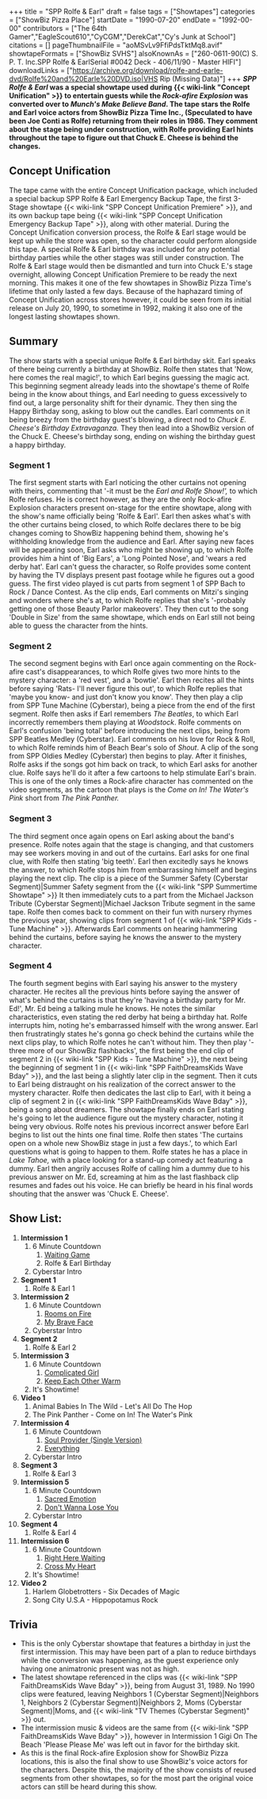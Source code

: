 +++
title = "SPP Rolfe & Earl"
draft = false
tags = ["Showtapes"]
categories = ["ShowBiz Pizza Place"]
startDate = "1990-07-20"
endDate = "1992-00-00"
contributors = ["The 64th Gamer","EagleScout610","CyCGM","DerekCat","Cy's Junk at School"]
citations = []
pageThumbnailFile = "aoMSvLv9FfiPdsTktMq8.avif"
showtapeFormats = ["ShowBiz SVHS"]
alsoKnownAs = ["260-0611-90(C) S. P. T. Inc.SPP Rolfe & EarlSerial #0042 Deck - 406/11/90 - Master HIFI"]
downloadLinks = ["https://archive.org/download/rolfe-and-earle-dvd/Rolfe%20and%20Earle%20DVD.iso|VHS Rip (Missing Data)"]
+++
***SPP Rolfe & Earl* was a special showtape used during {{< wiki-link "Concept Unification" >}} to entertain guests while the *Rock-afire Explosion* was converted over to *Munch's Make Believe Band*.
The tape stars the Rolfe and Earl voice actors from ShowBiz Pizza Time Inc., (Speculated to have been Joe Conti as Rolfe) returning from their roles in 1986. They comment about the stage being under construction, with Rolfe providing Earl hints throughout the tape to figure out that Chuck E. Cheese is behind the changes.**

## Concept Unification

The tape came with the entire Concept Unification package, which included a special backup SPP Rolfe & Earl Emergency Backup Tape, the first 3-Stage showtape {{< wiki-link "SPP Concept Unification Premiere" >}}, and its own backup tape being {{< wiki-link "SPP Concept Unification Emergency Backup Tape" >}}, along with other material.
During the Concept Unification conversion process, the Rolfe & Earl stage would be kept up while the store was open, so the character could perform alongside this tape. A special Rolfe & Earl birthday was included for any potential birthday parties while the other stages was still under construction. The Rolfe & Earl stage would then be dismantled and turn into Chuck E.'s stage overnight, allowing Concept Unification Premiere to be ready the next morning.
This makes it one of the few showtapes in ShowBiz Pizza Time's lifetime that only lasted a few days. Because of the haphazard timing of Concept Unification across stores however, it could be seen from its initial release on July 20, 1990, to sometime in 1992, making it also one of the longest lasting showtapes shown.

## Summary

The show starts with a special unique Rolfe & Earl birthday skit. Earl speaks of there being currently a birthday at ShowBiz. Rolfe then states that 'Now, here comes the real magic!', to which Earl begins guessing the magic act. This beginning segment already leads into the showtape's theme of Rolfe being in the know about things, and Earl needing to guess excessively to find out, a large personality shift for their dynamic. They then sing the Happy Birthday song, asking to blow out the candles. Earl comments on it being breezy from the birthday guest's blowing, a direct nod to *Chuck E. Cheese's Birthday Extravaganza.* They then lead into a ShowBiz version of the Chuck E. Cheese's birthday song, ending on wishing the birthday guest a happy birthday.

### Segment 1

The first segment starts with Earl noticing the other curtains not opening with theirs, commenting that '-it must be the *Earl and Rolfe Show!',* to which Rolfe refuses. He is correct however, as they are the only Rock-afire Explosion characters present on-stage for the entire showtape, along with the show's name officially being 'Rolfe & Earl'. Earl then askes what's with the other curtains being closed, to which Rolfe declares there to be big changes coming to ShowBiz happening behind them, showing he's withholding knowledge from the audience and Earl. After saying new faces will be appearing soon, Earl asks who might be showing up, to which Rolfe provides him a hint of 'Big Ears', a 'Long Pointed Nose', and 'wears a red derby hat'. Earl can't guess the character, so Rolfe provides some content by having the TV displays present past footage while he figures out a good guess. The first video played is cut parts from segment 1 of SPP Bach to Rock / Dance Contest. As the clip ends, Earl comments on Mitzi's singing and wonders where she's at, to which Rolfe replies that she's '-probably getting one of those Beauty Parlor makeovers'. They then cut to the song 'Double in Size' from the same showtape, which ends on Earl still not being able to guess the character from the hints.

### Segment 2

The second segment begins with Earl once again commenting on the Rock-afire cast's disappearances, to which Rolfe gives two more hints to the mystery character: a 'red vest', and a 'bowtie'. Earl then recites all the hints before saying 'Rats- I'll never figure this out', to which Rolfe replies that 'maybe you know- and just don't know you know'. They then play a clip from SPP Tune Machine (Cyberstar), being a piece from the end of the first segment. Rolfe then asks if Earl remembers *The Beatles*, to which Earl incorrectly remembers them playing at *Woodstock*. Rolfe comments on Earl's confusion 'being total' before introducing the next clips, being from SPP Beatles Medley (Cyberstar). Earl comments on his love for Rock & Roll, to which Rolfe reminds him of Beach Bear's solo of *Shout*. A clip of the song from SPP Oldies Medley (Cyberstar) then begins to play. After it finishes, Rolfe asks if the songs got him back on track, to which Earl asks for another clue. Rolfe says he'll do it after a few cartoons to help stimulate Earl's brain. This is one of the only times a Rock-afire character has commented on the video segments, as the cartoon that plays is the *Come on In! The Water's Pink* short from *The Pink Panther.*

### Segment 3

The third segment once again opens on Earl asking about the band's presence. Rolfe notes again that the stage is changing, and that customers may see workers moving in and out of the curtains. Earl asks for one final clue, with Rolfe then stating 'big teeth'. Earl then excitedly says he knows the answer, to which Rolfe stops him from embarrassing himself and begins playing the next clip. The clip is a piece of the Summer Safety (Cyberstar Segment)|Summer Safety segment from the {{< wiki-link "SPP Summertime Showtape" >}} It then immediately cuts to a part from the Michael Jackson Tribute (Cyberstar Segment)|Michael Jackson Tribute segment in the same tape. Rolfe then comes back to comment on their fun with nursery rhymes the previous year, showing clips from segment 1 of {{< wiki-link "SPP Kids - Tune Machine" >}}. Afterwards Earl comments on hearing hammering behind the curtains, before saying he knows the answer to the mystery character.

### Segment 4

The fourth segment begins with Earl saying his answer to the mystery character. He recites all the previous hints before saying the answer of what's behind the curtains is that they're 'having a birthday party for Mr. Ed!', Mr. Ed being a talking mule he knows. He notes the similar characteristics, even stating the red derby hat being a birthday hat. Rolfe interrupts him, noting he's embarrassed himself with the wrong answer. Earl then frustratingly states he's gonna go check behind the curtains while the next clips play, to which Rolfe notes he can't without him. They then play '-three more of our ShowBiz flashbacks', the first being the end clip of segment 2 in {{< wiki-link "SPP Kids - Tune Machine" >}}, the next being the beginning of segment 1 in {{< wiki-link "SPP FaithDreamsKids Wave Bday" >}}, and the last being a slightly later clip in the segment. Then it cuts to Earl being distraught on his realization of the correct answer to the mystery character. Rolfe then dedicates the last clip to Earl, with it being a clip of segment 2 in {{< wiki-link "SPP FaithDreamsKids Wave Bday" >}}, being a song about dreamers. The showtape finally ends on Earl stating he's going to let the audience figure out the mystery character, noting it being very obvious. Rolfe notes his previous incorrect answer before Earl begins to list out the hints one final time. Rolfe then states 'The curtains open on a whole new ShowBiz stage in just a few days.', to which Earl questions what is going to happen to them. Rolfe states he has a place in *Lake Tahoe,* with a place looking for a stand-up comedy act featuring a dummy. Earl then angrily accuses Rolfe of calling him a dummy due to his previous answer on Mr. Ed, screaming at him as the last flashback clip resumes and fades out his voice. He can briefly be heard in his final words shouting that the answer was 'Chuck E. Cheese'.

## Show List:

1.  **Intermission 1**
    1.  6 Minute Countdown
        1.  [Waiting Game](https://en.wikipedia.org/wiki/Waiting_Game_(Swing_Out_Sister_song))
        2.  Rolfe & Earl Birthday
    2.  Cyberstar Intro
2.  **Segment 1**
    1.  Rolfe & Earl 1
3.  **Intermission 2**
    1.  6 Minute Countdown
        1.  [Rooms on Fire](https://en.wikipedia.org/wiki/Rooms_on_Fire)
        2.  [My Brave Face](https://en.wikipedia.org/wiki/My_Brave_Face)
    2.  Cyberstar Intro
4.  **Segment 2**
    1.  Rolfe & Earl 2
5.  **Intermission 3**
    1.  6 Minute Countdown
        1.  [Complicated Girl](https://en.wikipedia.org/wiki/Everything_(The_Bangles_album))
        2.  [Keep Each Other Warm](https://en.wikipedia.org/wiki/Barry_Manilow_(1989_album))
    2.  It's Showtime!
6.  **Video 1**
    1.  Animal Babies In The Wild - Let's All Do The Hop
    2.  The Pink Panther - Come on In! The Water's Pink
7.  **Intermission 4**
    1.  6 Minute Countdown
        1.  [Soul Provider (Single Version)](https://en.wikipedia.org/wiki/Soul_Provider)
        2.  [Everything](https://en.wikipedia.org/wiki/Everything_(Jody_Watley_song))
    2.  Cyberstar Intro
8.  **Segment 3**
    1.  Rolfe & Earl 3
9.  **Intermission 5**
    1.  6 Minute Countdown
        1.  [Sacred Emotion](https://en.wikipedia.org/wiki/Sacred_Emotion)
        2.  [Don't Wanna Lose You](https://en.wikipedia.org/wiki/Don%27t_Wanna_Lose_You)
    2.  Cyberstar Intro
10. **Segment 4**
    1.  Rolfe & Earl 4
11. **Intermission 6**
    1.  6 Minute Countdown
        1.  [Right Here Waiting](https://en.wikipedia.org/wiki/Right_Here_Waiting)
        2.  [Cross My Heart](https://en.wikipedia.org/wiki/Martika_(album))
    2.  It's Showtime!
12. **Video 2**
    1.  Harlem Globetrotters - Six Decades of Magic
    2.  Song City U.S.A - Hippopotamus Rock

## Trivia

- This is the only Cyberstar showtape that features a birthday in just the first intermission. This may have been part of a plan to reduce birthdays while the conversion was happening, as the guest experience only having one animatronic present was not as high.
- The latest showtape referenced in the clips was {{< wiki-link "SPP FaithDreamsKids Wave Bday" >}}, being from August 31, 1989. No 1990 clips were featured, leaving Neighbors 1 (Cyberstar Segment)|Neighbors 1, Neighbors 2 (Cyberstar Segment)|Neighbors 2, Moms (Cyberstar Segment)|Moms, and {{< wiki-link "TV Themes (Cyberstar Segment)" >}} out.
- The intermission music & videos are the same from {{< wiki-link "SPP FaithDreamsKids Wave Bday" >}}, however in Intermission 1 Gigi On The Beach 'Please Please Me' was left out in favor for the birthday skit.
- As this is the final Rock-afire Explosion show for ShowBiz Pizza locations, this is also the final show to use ShowBiz's voice actors for the characters. Despite this, the majority of the show consists of reused segments from other showtapes, so for the most part the original voice actors can still be heard during this show.
